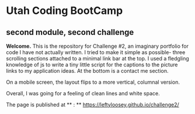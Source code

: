 # Utah Coding BootCamp

## second module, second challenge

**Welcome.**  This is the repository for Challenge #2, an imaginary portfolio 
for code I have not actually written. I tried to make it simple as
possible- three scrolling sections attached to a minimal link bar at the 
top. I used a fledgling knowledge of js to write a tiny little script for the
captions to the picture links to my application ideas. At the bottom is a
contact me section. 

On a mobile screen, the layout flips to a more vertical, columnal version.

Overall, I was going for a feeling of clean lines and
white space.

The page is published at ** : ** https://leftyloosey.github.io/challenge2/
 